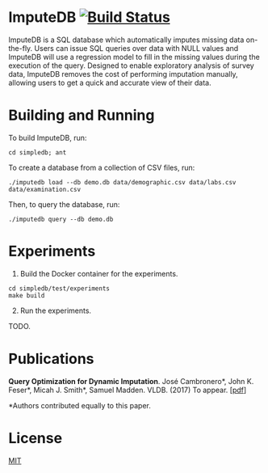 # ImputeDB [![Build Status](https://travis-ci.org/jfeser/ImputeDB.svg?branch=master)](https://travis-ci.org/jfeser/ImputeDB)

ImputeDB is a SQL database which automatically imputes missing data on-the-fly.
Users can issue SQL queries over data with NULL values and ImputeDB will use a regression model to fill in the missing values during the execution of the query.
Designed to enable exploratory analysis of survey data, ImputeDB removes the cost of performing imputation manually, allowing users to get a quick and accurate view of their data.

# Building and Running #

To build ImputeDB, run:

``` shell
cd simpledb; ant
```

To create a database from a collection of CSV files, run:

``` shell
./imputedb load --db demo.db data/demographic.csv data/labs.csv data/examination.csv
```

Then, to query the database, run:

``` shell
./imputedb query --db demo.db
```

# Experiments #

1. Build the Docker container for the experiments.

``` shell
cd simpledb/test/experiments
make build
```

2. Run the experiments.

TODO.

# Publications #

**Query Optimization for Dynamic Imputation**. José Cambronero\*, John K. Feser\*, Micah J. Smith\*, Samuel Madden. VLDB. (2017) To appear. [<a href="http://people.csail.mit.edu/feser/imputedb.pdf">pdf</a>]

*Authors contributed equally to this paper.

# License #

[MIT](https://opensource.org/licenses/MIT)
